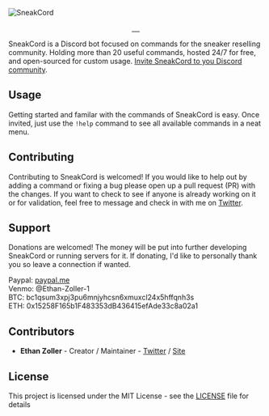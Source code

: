 ![SneakCord](https://cdn.discordapp.com/attachments/735349347796910090/764699878529171466/readme-graphic.png)

<p align="center">
  <a aria-label="Invite" href="https://discord.com/oauth2/authorize?client_id=740425221861015572&scope=bot">
    <img alt="" src="https://img.shields.io/badge/Discord%20Invite-blue.svg?style=for-the-badge&color=7289DA&labelColor=000000&logoWidth=20">
  </a>
  <a aria-label="Website" href="https://sneakcord.com">
    <img alt="" src="https://img.shields.io/badge/Website-blue.svg?style=for-the-badge&color=E19B48&labelColor=000000&logoWidth=20">
  </a>
  <a aria-label="Follow the Author" href="https://twitter.com/ethanzolla">
    <img alt="" src="https://img.shields.io/badge/Author-blue.svg?style=for-the-badge&logo=Twitter&labelColor=000000&logoWidth=20">
  </a>
  <a aria-label="License" href="https://github.com/ezolla/SneakCord/blob/master/LICENSE">
    <img alt="" src="https://img.shields.io/npm/l/next.svg?style=for-the-badge&labelColor=000000">
  </a>
  <a aria-label="Branding Assets" href="https://www.dropbox.com/sh/9xam8gaoxi8c927/AADl0qcmQ8igVT41LuHg3R0ua?dl=0">
    <img alt="" src="https://img.shields.io/badge/Branding%20Assets-blue.svg?style=for-the-badge&color=5761C9&labelColor=000000&logoWidth=20">
  </a>
</p>

SneakCord is a Discord bot focused on commands for the sneaker reselling community. Holding more than 20 useful commands, hosted 24/7 for free, and open-sourced for custom usage. [Invite SneakCord to you Discord community](https://discord.com/oauth2/authorize?client_id=740425221861015572&scope=bot).

## Usage

Getting started and familar with the commands of SneakCord is easy. Once invited, just use the `!help` command to see all available commands in a neat menu.

## Contributing

Contributing to SneakCord is welcomed! If you would like to help out by adding a command or fixing a bug please open up a pull request (PR) with the changes. If you want to check to see if anyone is already working on it or for validation, feel free to message and check in with me on [Twitter](https://twitter.com/ethanzolla).

## Support

Donations are welcomed! The money will be put into further developing SneakCord or running servers for it. If donating, I'd like to personally thank you so leave a connection if wanted.

Paypal: [paypal.me](https://paypal.me/ethanzoller?locale.x=en_US) <br />
Venmo: @Ethan-Zoller-1 <br />
BTC: bc1qsum3xpj3pu6mnjyhcsn6xmuxcl24x5hffqnh3s <br />
ETH: 0x15258F165b1F483353dB436415efAde33c8a02a1 <br />

## Contributors

- **Ethan Zoller** - Creator / Maintainer - [Twitter](https://twitter.com/ethanzolla) / [Site](https://www.ethanzoller.com/)

## License

This project is licensed under the MIT License - see the [LICENSE](LICENSE) file for details
